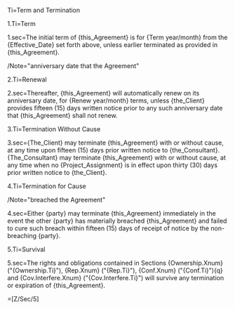 Ti=Term and Termination

1.Ti=Term

1.sec=The initial term of {this_Agreement} is for {Term year/month} from the {Effective_Date} set forth above, unless earlier terminated as provided in {this_Agreement}.

/Note="anniversary date that the Agreement"

2.Ti=Renewal

2.sec=Thereafter, {this_Agreement} will automatically renew on its anniversary date, for {Renew year/month} terms, unless {the_Client} provides fifteen (15) days written notice prior to any such anniversary date that {this_Agreement} shall not renew.

3.Ti=Termination Without Cause

3.sec={The_Client} may terminate {this_Agreement} with or without cause, at any time upon fifteen (15) days prior written notice to {the_Consultant}. {The_Consultant} may terminate {this_Agreement} with or without cause, at any time when no {Project_Assignment} is in effect upon thirty (30) days prior written notice to {the_Client}.

4.Ti=Termination for Cause

/Note="breached the Agreement"

4.sec=Either {party} may terminate {this_Agreement} immediately in the event the other {party} has materially breached {this_Agreement} and failed to cure such breach within fifteen (15) days of receipt of notice by the non-breaching {party}. 

5.Ti=Survival

5.sec=The rights and obligations contained in Sections {Ownership.Xnum} ("{Ownership.Ti}"), {Rep.Xnum} ("{Rep.Ti}"), {Conf.Xnum} ("{Conf.Ti}"){q} and {Cov.Interfere.Xnum} ("{Cov.Interfere.Ti}") will survive any termination or expiration of {this_Agreement}.

=[Z/Sec/5]